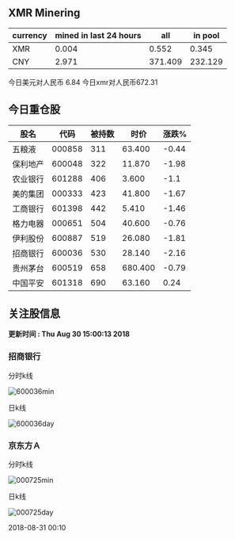 ## XMR Minering

|currency|mined in last 24 hours|all|in pool|
|---|---|---|---|
|XMR|0.004|0.552|0.345|
|CNY|2.971|371.409|232.129|

今日美元对人民币 6.84	今日xmr对人民币672.31


## 今日重仓股 

|股名|代码|被持数|时价|涨跌%|
|---|---|---|---|---|
|五粮液|000858|311|63.400|-0.44|
|保利地产|600048|322|11.870|-1.98|
|农业银行|601288|406|3.600|-1.1|
|美的集团|000333|423|41.800|-1.67|
|工商银行|601398|442|5.410|-1.46|
|格力电器|000651|504|40.600|-0.76|
|伊利股份|600887|519|26.080|-1.81|
|招商银行|600036|530|28.140|-2.16|
|贵州茅台|600519|658|680.400|-0.79|
|中国平安|601318|690|63.160|0.24|

## 关注股信息
**更新时间 : Thu Aug 30 15:00:13 2018**
### 招商银行 
分时k线

![600036min](http://image.sinajs.cn/newchart/min/n/sh600036.gif)

日k线

![600036day](http://image.sinajs.cn/newchart/daily/n/sh600036.gif)

### 京东方Ａ 
分时k线

![000725min](http://image.sinajs.cn/newchart/min/n/sz000725.gif)

日k线

![000725day](http://image.sinajs.cn/newchart/daily/n/sz000725.gif)

2018-08-31 00:10